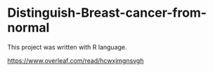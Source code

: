 # Distinguish-Breast-cancer-from-normal
This project was written with R language.

https://www.overleaf.com/read/hcwxjmgnsvgh

